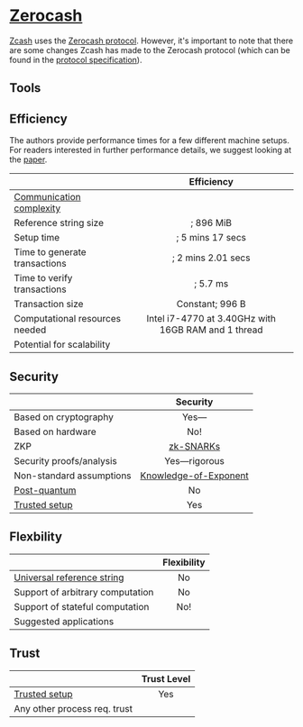 # [Zerocash](http://zerocash-project.org/media/pdf/zerocash-extended-20140518.pdf)
[Zcash](https://z.cash) uses the [Zerocash protocol](http://zerocash-project.org/media/pdf/zerocash-extended-20140518.pdf). However, it's important to note that there are some changes Zcash has made to the Zerocash protocol (which can be found in the [protocol specification](https://github.com/zcash/zips/blob/master/protocol/protocol.pdf)). 
## Tools

## Efficiency

The authors provide performance times for a few different machine setups. For readers interested in further performance details, we suggest looking at the [paper](http://zerocash-project.org/media/pdf/zerocash-extended-20140518.pdf).

|                           |           Efficiency         |
| ------------------------- | :--------------------------: |
| [Communication complexity](https://en.wikipedia.org/wiki/Communication_complexity)  |                              |
| Reference string size     |              ; 896 MiB              |
| Setup time                |       ; 5 mins 17 secs                   |
| Time to generate transactions |             ; 2 mins 2.01 secs                |
| Time to verify transactions   |             ; 5.7 ms                |
| Transaction size          |         Constant; 996 B               |
| Computational resources needed |  Intel i7-4770 at 3.40GHz with 16GB RAM and 1 thread     |
| Potential for scalability      |                         |

## Security

|                           | Security                  |
| ------------------------- | :--------------------------: |
| Based on cryptography                 |         Yes&mdash;                 |
| Based on hardware                 |         No!                    |
| ZKP                       |   [zk-SNARKs](https://eprint.iacr.org/2013/879)     |
| Security proofs/analysis                  |         Yes&mdash;rigorous                   |
| Non-standard assumptions                 |      [Knowledge-of-Exponent](https://medium.com/@VitalikButerin/zk-snarks-under-the-hood-b33151a013f6)                        |
| [Post-quantum](https://en.wikipedia.org/wiki/Post-quantum_cryptography)               |       No                   |
| [Trusted setup](https://zcoin.io/ufaqs/what-is-trusted-setup/)                |            Yes         |

## Flexbility

|                           | Flexibility                 |
| ------------------------- | :--------------------------: |
| [Universal reference string](https://docs.zkproof.org/assets/docs/reference-v0.2.pdf)      |              No               |
| Support of arbitrary computation                |        No                    |
| Support of stateful computation                 |    No!                    |
| Suggested applications                 |                             |


## Trust

|                           | Trust Level                  |
| ------------------------- | :--------------------------: |
| [Trusted setup](https://zcoin.io/ufaqs/what-is-trusted-setup/)               |         Yes               |
| Any other process req. trust               |                              |

